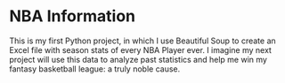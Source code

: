 # NBA Information
This is my first Python project, in which I use Beautiful Soup to create an Excel file with season stats of every NBA Player ever. I imagine my next project will use this data to analyze past statistics and help me win my fantasy basketball league: a truly noble cause.
